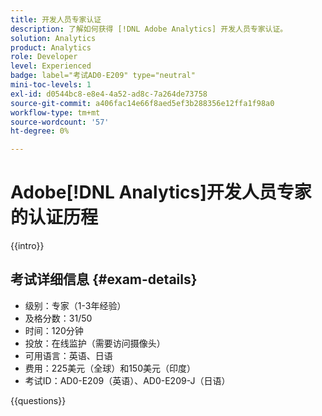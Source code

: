```yaml
---
title: 开发人员专家认证
description: 了解如何获得 [!DNL Adobe Analytics] 开发人员专家认证。
solution: Analytics
product: Analytics
role: Developer
level: Experienced
badge: label="考试AD0-E209" type="neutral"
mini-toc-levels: 1
exl-id: d0544bc8-e8e4-4a52-ad8c-7a264de73758
source-git-commit: a406fac14e66f8aed5ef3b288356e12ffa1f98a0
workflow-type: tm+mt
source-wordcount: '57'
ht-degree: 0%

---
```


# Adobe[!DNL Analytics]开发人员专家的认证历程

{{intro}}

## 考试详细信息 {#exam-details}

* 级别：专家（1-3年经验）
* 及格分数：31/50
* 时间：120分钟
* 投放：在线监护（需要访问摄像头）
* 可用语言：英语、日语
* 费用：225美元（全球）和150美元（印度）
* 考试ID：AD0-E209（英语）、AD0-E209-J（日语）

{{questions}}
